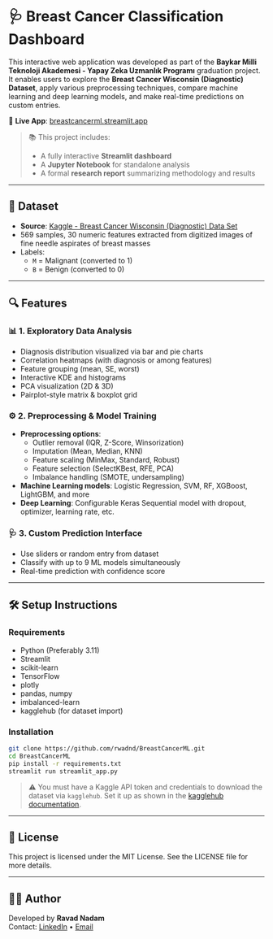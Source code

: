 # 🩺 Breast Cancer Classification Dashboard

This interactive web application was developed as part of the **Baykar Milli Teknoloji Akademesi - Yapay Zeka Uzmanlık Programı** graduation project. It enables users to explore the **Breast Cancer Wisconsin (Diagnostic) Dataset**, apply various preprocessing techniques, compare machine learning and deep learning models, and make real-time predictions on custom entries.

🚀 **Live App**: <a href="https://breastcancerml.streamlit.app" target="_blank">breastcancerml.streamlit.app</a>

> 📚 This project includes:
> - A fully interactive **Streamlit dashboard**
> - A **Jupyter Notebook** for standalone analysis
> - A formal **research report** summarizing methodology and results

---

## 🧪 Dataset

- **Source**: [Kaggle - Breast Cancer Wisconsin (Diagnostic) Data Set](https://www.kaggle.com/datasets/uciml/breast-cancer-wisconsin-data)
- 569 samples, 30 numeric features extracted from digitized images of fine needle aspirates of breast masses
- Labels:
  - `M` = Malignant (converted to 1)
  - `B` = Benign (converted to 0)

---

## 🔍 Features

### 📊 1. Exploratory Data Analysis
- Diagnosis distribution visualized via bar and pie charts
- Correlation heatmaps (with diagnosis or among features)
- Feature grouping (mean, SE, worst)
- Interactive KDE and histograms
- PCA visualization (2D & 3D)
- Pairplot-style matrix & boxplot grid

### ⚙️ 2. Preprocessing & Model Training
- **Preprocessing options**:
  - Outlier removal (IQR, Z-Score, Winsorization)
  - Imputation (Mean, Median, KNN)
  - Feature scaling (MinMax, Standard, Robust)
  - Feature selection (SelectKBest, RFE, PCA)
  - Imbalance handling (SMOTE, undersampling)
- **Machine Learning models**: Logistic Regression, SVM, RF, XGBoost, LightGBM, and more
- **Deep Learning**: Configurable Keras Sequential model with dropout, optimizer, learning rate, etc.

### 🩺 3. Custom Prediction Interface
- Use sliders or random entry from dataset
- Classify with up to 9 ML models simultaneously
- Real-time prediction with confidence score

---

## 🛠️ Setup Instructions

### Requirements

- Python (Preferably 3.11)
- Streamlit
- scikit-learn
- TensorFlow
- plotly
- pandas, numpy
- imbalanced-learn
- kagglehub (for dataset import)

### Installation

```bash
git clone https://github.com/rwadnd/BreastCancerML.git
cd BreastCancerML
pip install -r requirements.txt
streamlit run streamlit_app.py
```

> ⚠️ You must have a Kaggle API token and credentials to download the dataset via `kagglehub`. Set it up as shown in the [kagglehub documentation](https://github.com/MLH-Fellowship/kagglehub).

---

## 📄 License

This project is licensed under the MIT License. See the LICENSE file for more details.

---

## 👨‍💻 Author

Developed by **Ravad Nadam**  
Contact: <a href="https://www.linkedin.com/in/ravad-nadam/" target="_blank">LinkedIn</a> • [Email](mailto:ravad.nadam@gmail.com)




